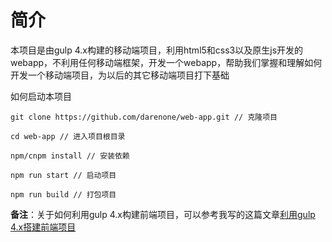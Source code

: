 # 简介

本项目是由gulp 4.x构建的移动端项目，利用html5和css3以及原生js开发的webapp，不利用任何移动端框架，开发一个webapp，帮助我们掌握和理解如何开发一个移动端项目，为以后的其它移动端项目打下基础

如何启动本项目

```
git clone https://github.com/darenone/web-app.git // 克隆项目

cd web-app // 进入项目根目录

npm/cnpm install // 安装依赖

npm run start // 启动项目

npm run build // 打包项目
```

**备注**：关于如何利用gulp 4.x构建前端项目，可以参考我写的这篇文章[利用gulp 4.x搭建前端项目](https://darenone.github.io/zongqiang-bookmarks/scaffold/gulp/gulp-1.html)
